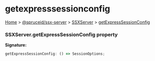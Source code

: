 # getexpresssessionconfig

[Home](https://github.com/spruceid/ssx/blob/main/documentation/reference/ssx-server/index.md) > [@spruceid/ssx-server](../) > [SSXServer](./) > [getExpressSessionConfig](ssx-server.ssxserver.getexpresssessionconfig.md)

### SSXServer.getExpressSessionConfig property

**Signature:**

```typescript
getExpressSessionConfig: () => SessionOptions;
```
